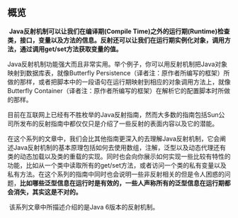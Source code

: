 ## 概览

​	**Java反射机制可以让我们在编译期(Compile Time)之外的运行期(Runtime)检查类，接口，变量以及方法的信息。反射还可以让我们在运行期实例化对象，调用方法，通过调用get/set方法获取变量的值。**

​	Java反射机制功能强大而且非常实用。举个例子，你可以用反射机制把Java对象映射到数据库表，就像Butterfly Persistence（译者注：原作者所编写的框架）所做的那样，或者把脚本中的一段语句在运行期映射到相应的对象调用方法上，就像 Butterfly Container（译者注：原作者所编写的框架）在解析它的配置脚本时所做的那样。

​	目前在互联网上已经有不胜枚举的Java反射指南，然而大多数的指南包括Sun公司所发布的反射指南中都仅仅只是介绍了一些反射的表面内容以及它的潜能。

​	在这个系列的文章中，我们会比其他指南更深入的去理解Java反射机制，它会阐述Java反射机制的基本原理包括如何去使用数组，注解，泛型以及动态代理还有类的动态加载以及类的重载的实现。同时也会向你展示如何实现一些比较有特性的功能，比如从一个类中读取所有的get/set方法，或者访问一个类的私有变量以及私有方法。在这个系列的指南中同时也会说明一些非反射相关的但是令人困惑的问题，**比如哪些泛型信息在运行时是有效的，一些人声称所有的泛型信息在运行期都会消失，其实这是不对的。**

​	该系列文章中所描述介绍的是Java 6版本的反射机制。